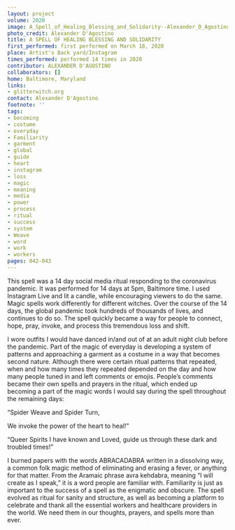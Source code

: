```yaml
---
layout: project
volume: 2020
image: A_Spell_of_Healing_Blessing_and_Solidarity--Alexander_D_Agostino.jpg
photo_credit: Alexander D'Agostino
title: A SPELL OF HEALING BLESSING AND SOLIDARITY
first_performed: first performed on March 18, 2020
place: Artist's Back yard/Instagram
times_performed: performed 14 times in 2020
contributor: ALEXANDER D'AGOSTINO
collaborators: []
home: Baltimore, Maryland
links:
- glitterwitch.org
contact: Alexander D'Agostino
footnote: ''
tags:
- becoming
- costume
- everyday
- Familiarity
- garment
- global
- guide
- heart
- instagram
- loss
- magic
- meaning
- media
- power
- process
- ritual
- success
- system
- Weave
- word
- work
- workers
pages: 042-043
---
```

This spell was a 14 day social media ritual responding to the coronavirus pandemic. It was performed for 14 days at 5pm, Baltimore time. I used Instagram Live and lit a candle, while encouraging  viewers to do the same. Magic spells work differently for different witches. Over the course of the 14 days, the global pandemic took hundreds of thousands of lives, and continues to do so. The spell quickly became a way for people to connect, hope, pray, invoke, and process this tremendous loss and shift. 

I wore outfits I would have danced in/and out of at an adult night club before the pandemic. Part of the magic of everyday is developing a system of patterns and approaching a garment as a costume in a way that becomes second nature. Although there were certain ritual patterns that repeated, when and how many times they repeated depended on the day and how many people tuned in and left comments or emojis. People’s comments became their own spells and prayers in the ritual, which ended up becoming a part of the magic words I would say during the spell throughout the remaining days:

“Spider Weave and Spider Turn,

We invoke the power of the heart to heal!”

“Queer Spirits I have known and Loved, guide us through these dark and troubled times!”

I burned papers with the words ABRACADABRA written in a dissolving way, a common folk magic method of eliminating and erasing a fever, or anything for that matter. From the Aramaic phrase avra kehdabra, meaning “I will create as I speak,” it is a word people are familiar with. Familiarity is just as important to the success of a spell as the enigmatic and obscure. The spell evolved as ritual for sanity and structure, as well as becoming a platform to celebrate and thank all the essential workers and healthcare providers in the world. We need them in our thoughts, prayers, and spells more than ever.